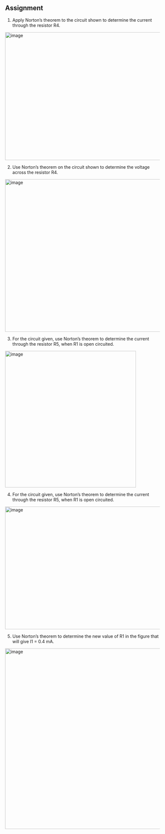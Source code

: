 ## Assignment


1. Apply Norton’s theorem to the circuit shown to determine the current through the resistor R4.

<img width="552" height="415" alt="image" src="https://github.com/user-attachments/assets/76035fd9-783c-430e-ae2e-02ad1fe42d30" />


2. Use Norton’s theorem on the circuit shown to determine the voltage across the resistor R4.

<img width="552" height="495" alt="image" src="https://github.com/user-attachments/assets/12951b4f-36a9-4607-9ea4-d397d225d911" />


3. For the circuit given, use Norton’s theorem to determine the current through the resistor R5, when R1 is open circuited.

<img width="426" height="443" alt="image" src="https://github.com/user-attachments/assets/4df54578-1c60-42b2-b335-5ae849882119" />


4. For the circuit given, use Norton’s theorem to determine the current through the resistor R5, when R1 is open circuited.

<img width="569" height="398" alt="image" src="https://github.com/user-attachments/assets/fadc7361-59d3-4b8d-8597-b5cb1d6f38d8" />


5. Use Norton’s theorem to determine the new value of R1 in the figure that will give I1 = 0.4 mA.

<img width="611" height="586" alt="image" src="https://github.com/user-attachments/assets/0ccbea95-289f-455e-a09a-1ba55d3ad3c3" />
